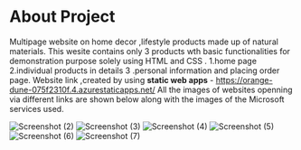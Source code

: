 # About Project
Multipage website on home decor ,lifestyle products made up of natural materials.
This wesite contains only 3 products wth basic functionalities for demonstration purpose solely using HTML and CSS .
1.home page   2.individual products in details    3 .personal information and placing order page.
 Website link ,created by  using **static web apps**  -    https://orange-dune-075f2310f.4.azurestaticapps.net/
 All the images of websites openning via different links are shown below along with the images of the Microsoft services used.

![Screenshot (2)](https://github.com/anupammishraa144/resubmission/assets/146190816/9ac271d0-ad30-45c1-9dba-9b9cc8b70f2c)
![Screenshot (3)](https://github.com/anupammishraa144/resubmission/assets/146190816/62ff7ac4-4de5-43b9-ab8c-7fe4fc0dcded)
![Screenshot (4)](https://github.com/anupammishraa144/resubmission/assets/146190816/850143fd-e0d8-4a56-a8da-48e8cb9e820b)
![Screenshot (5)](https://github.com/anupammishraa144/resubmission/assets/146190816/d87927ca-2981-45f3-af5c-04aa3af86e2b)
![Screenshot (6)](https://github.com/anupammishraa144/resubmission/assets/146190816/863f5cca-0094-4971-9932-bf0c848ff076)
![Screenshot (7)](https://github.com/anupammishraa144/resubmission/assets/146190816/31ce9044-74a6-4586-8a70-2cffb98136fb)



